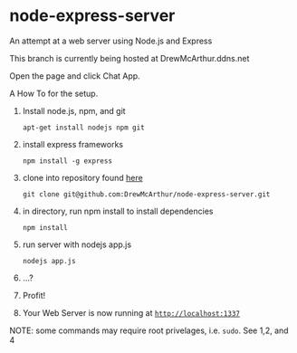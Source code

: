 node-express-server
===================

An attempt at a web server using Node.js and Express

This branch is currently being hosted at DrewMcArthur.ddns.net

Open the page and click Chat App.

A How To for the setup. 

1. Install node.js, npm, and git

    `apt-get install nodejs npm git`

2. install express frameworks

    `npm install -g express`

3. clone into repository found [here](https://www.github.com/DrewMcArthur/node-express-server)

    `git clone git@github.com:DrewMcArthur/node-express-server.git`

4. in directory, run npm install to install dependencies

    `npm install`

5. run server with nodejs app.js 

    `nodejs app.js`

6. …?

7. Profit!

8. Your Web Server is now running at [`http://localhost:1337`](http://localhost:1337)

NOTE:  some commands may require root privelages, i.e. `sudo`.  See 1,2, and 4
